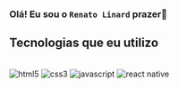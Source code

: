 ### Olá! Eu sou o <code>Renato Linard</code> prazer👋 



## Tecnologias que eu utilizo
<div style="display: inline_block"><br>
<img alt = "html5" src ="https://img.shields.io/badge/HTML5-E34F26?style=for-the-badge&logo=html5&logoColor=white">
<img alt = "css3" src ="https://img.shields.io/badge/CSS3-1572B6?style=for-the-badge&logo=css3&logoColor=white">
<img alt = "javascript" src ="https://img.shields.io/badge/JavaScript-323330?style=for-the-badge&logo=gnubash&logoColor=F7DF1E">
<img alt = "react native" src ="https://img.shields.io/badge/React Native-20232A?style=for-the-badge&logo=react&logoColor=61DAFB">





